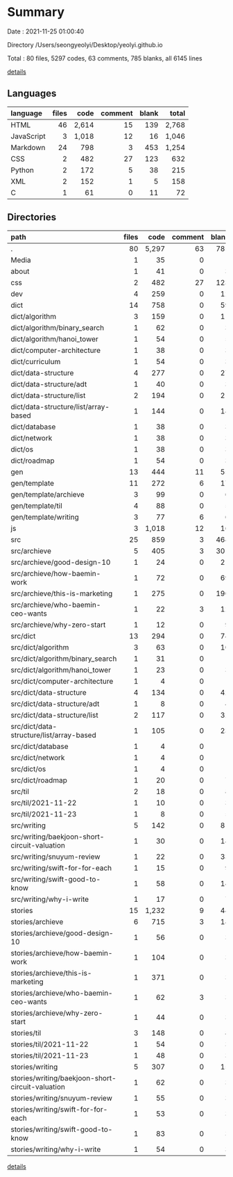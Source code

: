 # Summary

Date : 2021-11-25 01:00:40

Directory /Users/seongyeolyi/Desktop/yeolyi.github.io

Total : 80 files,  5297 codes, 63 comments, 785 blanks, all 6145 lines

[details](details.md)

## Languages
| language | files | code | comment | blank | total |
| :--- | ---: | ---: | ---: | ---: | ---: |
| HTML | 46 | 2,614 | 15 | 139 | 2,768 |
| JavaScript | 3 | 1,018 | 12 | 16 | 1,046 |
| Markdown | 24 | 798 | 3 | 453 | 1,254 |
| CSS | 2 | 482 | 27 | 123 | 632 |
| Python | 2 | 172 | 5 | 38 | 215 |
| XML | 2 | 152 | 1 | 5 | 158 |
| C | 1 | 61 | 0 | 11 | 72 |

## Directories
| path | files | code | comment | blank | total |
| :--- | ---: | ---: | ---: | ---: | ---: |
| . | 80 | 5,297 | 63 | 785 | 6,145 |
| Media | 1 | 35 | 0 | 1 | 36 |
| about | 1 | 41 | 0 | 3 | 44 |
| css | 2 | 482 | 27 | 123 | 632 |
| dev | 4 | 259 | 0 | 12 | 271 |
| dict | 14 | 758 | 0 | 59 | 817 |
| dict/algorithm | 3 | 159 | 0 | 11 | 170 |
| dict/algorithm/binary_search | 1 | 62 | 0 | 3 | 65 |
| dict/algorithm/hanoi_tower | 1 | 54 | 0 | 5 | 59 |
| dict/computer-architecture | 1 | 38 | 0 | 3 | 41 |
| dict/curriculum | 1 | 54 | 0 | 3 | 57 |
| dict/data-structure | 4 | 277 | 0 | 27 | 304 |
| dict/data-structure/adt | 1 | 40 | 0 | 3 | 43 |
| dict/data-structure/list | 2 | 194 | 0 | 21 | 215 |
| dict/data-structure/list/array-based | 1 | 144 | 0 | 18 | 162 |
| dict/database | 1 | 38 | 0 | 3 | 41 |
| dict/network | 1 | 38 | 0 | 3 | 41 |
| dict/os | 1 | 38 | 0 | 3 | 41 |
| dict/roadmap | 1 | 54 | 0 | 3 | 57 |
| gen | 13 | 444 | 11 | 55 | 510 |
| gen/template | 11 | 272 | 6 | 17 | 295 |
| gen/template/archieve | 3 | 99 | 0 | 6 | 105 |
| gen/template/til | 4 | 88 | 0 | 5 | 93 |
| gen/template/writing | 3 | 77 | 6 | 6 | 89 |
| js | 3 | 1,018 | 12 | 16 | 1,046 |
| src | 25 | 859 | 3 | 464 | 1,326 |
| src/archieve | 5 | 405 | 3 | 301 | 709 |
| src/archieve/good-design-10 | 1 | 24 | 0 | 21 | 45 |
| src/archieve/how-baemin-work | 1 | 72 | 0 | 69 | 141 |
| src/archieve/this-is-marketing | 1 | 275 | 0 | 190 | 465 |
| src/archieve/who-baemin-ceo-wants | 1 | 22 | 3 | 12 | 37 |
| src/archieve/why-zero-start | 1 | 12 | 0 | 9 | 21 |
| src/dict | 13 | 294 | 0 | 74 | 368 |
| src/dict/algorithm | 3 | 63 | 0 | 10 | 73 |
| src/dict/algorithm/binary_search | 1 | 31 | 0 | 1 | 32 |
| src/dict/algorithm/hanoi_tower | 1 | 23 | 0 | 3 | 26 |
| src/dict/computer-architecture | 1 | 4 | 0 | 1 | 5 |
| src/dict/data-structure | 4 | 134 | 0 | 42 | 176 |
| src/dict/data-structure/adt | 1 | 8 | 0 | 4 | 12 |
| src/dict/data-structure/list | 2 | 117 | 0 | 32 | 149 |
| src/dict/data-structure/list/array-based | 1 | 105 | 0 | 23 | 128 |
| src/dict/database | 1 | 4 | 0 | 1 | 5 |
| src/dict/network | 1 | 4 | 0 | 1 | 5 |
| src/dict/os | 1 | 4 | 0 | 1 | 5 |
| src/dict/roadmap | 1 | 20 | 0 | 7 | 27 |
| src/til | 2 | 18 | 0 | 8 | 26 |
| src/til/2021-11-22 | 1 | 10 | 0 | 3 | 13 |
| src/til/2021-11-23 | 1 | 8 | 0 | 5 | 13 |
| src/writing | 5 | 142 | 0 | 81 | 223 |
| src/writing/baekjoon-short-circuit-valuation | 1 | 30 | 0 | 18 | 48 |
| src/writing/snuyum-review | 1 | 22 | 0 | 33 | 55 |
| src/writing/swift-for-for-each | 1 | 15 | 0 | 9 | 24 |
| src/writing/swift-good-to-know | 1 | 58 | 0 | 14 | 72 |
| src/writing/why-i-write | 1 | 17 | 0 | 7 | 24 |
| stories | 15 | 1,232 | 9 | 44 | 1,285 |
| stories/archieve | 6 | 715 | 3 | 18 | 736 |
| stories/archieve/good-design-10 | 1 | 56 | 0 | 3 | 59 |
| stories/archieve/how-baemin-work | 1 | 104 | 0 | 3 | 107 |
| stories/archieve/this-is-marketing | 1 | 371 | 0 | 3 | 374 |
| stories/archieve/who-baemin-ceo-wants | 1 | 62 | 3 | 3 | 68 |
| stories/archieve/why-zero-start | 1 | 44 | 0 | 3 | 47 |
| stories/til | 3 | 148 | 0 | 8 | 156 |
| stories/til/2021-11-22 | 1 | 54 | 0 | 3 | 57 |
| stories/til/2021-11-23 | 1 | 48 | 0 | 3 | 51 |
| stories/writing | 5 | 307 | 0 | 15 | 322 |
| stories/writing/baekjoon-short-circuit-valuation | 1 | 62 | 0 | 3 | 65 |
| stories/writing/snuyum-review | 1 | 55 | 0 | 3 | 58 |
| stories/writing/swift-for-for-each | 1 | 53 | 0 | 3 | 56 |
| stories/writing/swift-good-to-know | 1 | 83 | 0 | 3 | 86 |
| stories/writing/why-i-write | 1 | 54 | 0 | 3 | 57 |

[details](details.md)
